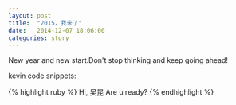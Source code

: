 ```yaml
---
layout: post
title:  "2015，我来了"
date:   2014-12-07 18:06:00
categories: story
---
```

New year and new start.Don't stop thinking and keep going ahead!

kevin code snippets:

{% highlight ruby %}
Hi, 吴昆
Are u ready?
{% endhighlight %}
